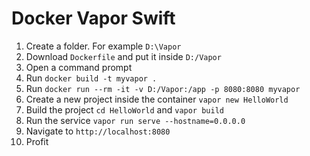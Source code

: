 # Docker Vapor Swift

1. Create a folder. For example `D:\Vapor`
2. Download `Dockerfile` and put it inside `D:/Vapor`
3. Open a command prompt
4. Run `docker build -t myvapor .`
5. Run `docker run --rm -it -v D:/Vapor:/app -p 8080:8080 myvapor`
6. Create a new project inside the container `vapor new HelloWorld`
7. Build the project `cd HelloWorld` and `vapor build`
8. Run the service `vapor run serve --hostname=0.0.0.0`
9. Navigate to `http://localhost:8080`
10. Profit
